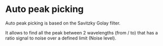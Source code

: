# Auto peak picking

Auto peak picking is based on the Savitzky Golay filter.

It allows to find all the peak between 2 wavelengths (from / to) that has a ratio
signal to noise over a defined limit (Noise level).
